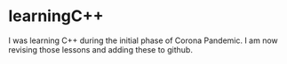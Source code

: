 # learningC++
I was learning C++ during the initial phase of Corona Pandemic. I am now revising those lessons and adding these to github.
